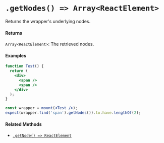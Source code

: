 # `.getNodes() => Array<ReactElement>`

Returns the wrapper's underlying nodes.


#### Returns

`Array<ReactElement>`: The retrieved nodes.



#### Examples

```jsx
function Test() {
  return (
    <div>
      <span />
      <span />
    </div>
  );
}

const wrapper = mount(<Test />);
expect(wrapper.find('span').getNodes()).to.have.lengthOf(2);
```



#### Related Methods

- [`.getNode() => ReactElement`](getNode.md)
